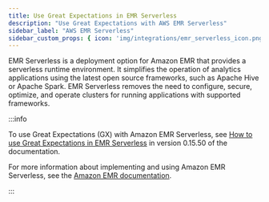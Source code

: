 ```yaml
---
title: Use Great Expectations in EMR Serverless
description: "Use Great Expectations with AWS EMR Serverless"
sidebar_label: "AWS EMR Serverless"
sidebar_custom_props: { icon: 'img/integrations/emr_serverless_icon.png' }
---
```


EMR Serverless is a deployment option for Amazon EMR that provides a serverless runtime environment.  It simplifies the operation of analytics applications using the latest open source frameworks, such as Apache Hive or Apache Spark.  EMR Serverless removes the need to configure, secure, optimize, and operate clusters for running applications with supported frameworks.

:::info 

To use Great Expectations (GX) with Amazon EMR Serverless, see [How to use Great Expectations in EMR Serverless](/docs/0.15.50/deployment_patterns/how_to_use_great_expectations_in_emr_serverless) in version 0.15.50 of the documentation.

For more information about implementing and using Amazon EMR Serverless, see the [Amazon EMR documentation](https://docs.aws.amazon.com/emr/latest/EMR-Serverless-UserGuide/emr-serverless.html).

:::